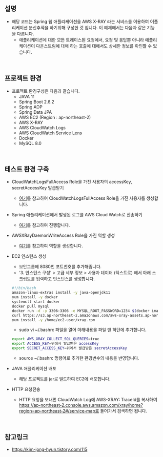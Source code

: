 ## 설명
- 해당 코드는 Spring 웹 애플리케이션을 AWS X-RAY 라는 서비스를 이용하여 어플리케이션 분산추적을 하기위해 구성한 것 입니다. 이 예제에서는 다음과 같은 기능을 다룹니다.
  - 애플리케이션에 대한 모든 트레이스된 요청에서, 요청 및 응답뿐 아니라 애플리케이션이 다운스트림에 대해 하는 호출에 대해서도 상세한 정보를 확인할 수 있습니다.

<br>

## 프로젝트 환경
- 프로젝트 환경구성은 다음과 같습니다.
  - JAVA 11
  - Spring Boot 2.6.2
  - Spring AOP
  - Spring Data JPA
  - AWS EC2 (Region : ap-northeast-2)
  - AWS X-RAY
  - AWS CloudWatch Logs
  - AWS CloudWatch Service Lens
  - Docker
  - MySQL 8.0
  
<br>

## 테스트 환경 구축
- CloudWatchLogsFullAccess Role을 가진 사용자의 accessKey, secretAccessKey 발급받기
  - <a href='https://kim-jong-hyun.tistory.com/85'>여기</a>를 참고하여 CloudWatchLogsFullAccess Role을 가진 사용자를 생성합니다.

- Spring 애플리케이션에서 발생된 로그를 AWS Cloud Watch로 전송하기
  - <a href='https://kim-jong-hyun.tistory.com/111'>여기</a>를 참고하여 진행합니다.
  
- AWSXRayDaemonWriteAccess Role을 가진 역할 생성
  - <a href='https://kim-jong-hyun.tistory.com/115'>여기</a>를 참고하여 역할을 생성합니다.

- EC2 인스턴스 생성
  - 보안그룹에 8080번 포트번호를 추가해줍니다.
  - '3. 인스턴스 구성' > 고급 세부 정보 > 사용자 데이터 (텍스트로) 에서 아래 스크립트를 입력하고 인스턴스를 생성합니다.
  ```bash
  #!/bin/bash
  amazon-linux-extras install -y java-openjdk11
  yum install -y docker
  systemctl start docker
  docker pull mysql
  docker run -d -p 3306:3306 -e MYSQL_ROOT_PASSWORD=1234 $(docker images | grep -v awk | awk '/mysql/ {print $3}')
  curl https://s3.ap-northeast-2.amazonaws.com/aws-xray-assets.ap-northeast-2/xray-daemon/aws-xray-daemon-3.x.rpm -o /home/ec2-user/xray.rpm
  yum install -y /home/ec2-user/xray.rpm
  ```
  - sudo vi ~/.bashrc 파일을 열어 아래내용을 파일 맨 하단에 추가합니다.
  ```bash
  export AWS_XRAY_COLLECT_SQL_QUERIES=true
  export ACCESS_KEY=위에서 발급받은 accessKey
  export SECRET_ACCESS_KEY=위에서 발급받은 secretAccessKey
  ```
  - source ~/.bashrc 명령어로 추가한 환경변수의 내용을 반영합니다.

- JAVA 애플리케이션 배포
  - 해당 프로젝트를 jar로 빌드하여 EC2에 배포합니다.
  
- HTTP 요청전송
  - HTTP 요청을 보내면 CloudWatch Log에 AWS-XRAY: TraceId를 복사하여 https://ap-northeast-2.console.aws.amazon.com/xray/home?region=ap-northeast-2#/service-map로 들어가서 검색하면 됩니다.

<br>

## 참고링크
- https://kim-jong-hyun.tistory.com/115
